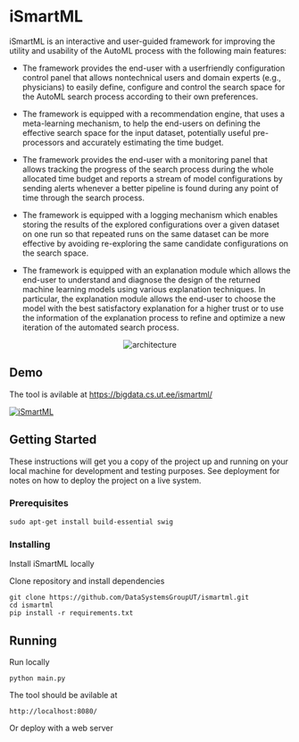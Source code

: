 # iSmartML

iSmartML is an interactive and user-guided framework for improving the utility and usability of the AutoML process with the following main features:

- The framework provides the end-user with a userfriendly configuration control panel that allows nontechnical users and domain experts (e.g., physicians) to easily define, configure and control the search space for the AutoML search process according to their own preferences.

- The framework is equipped with a recommendation engine, that uses a meta-learning mechanism, to help the end-users on defining the effective search space for the input dataset, potentially useful pre-processors and accurately estimating the time budget.

- The framework provides the end-user with a monitoring panel that allows tracking the progress of the search process during the whole allocated time budget and reports a stream of model configurations by sending alerts whenever a better pipeline is found during any point of time through the search process.

- The framework is equipped with a logging mechanism which enables storing the results of the explored configurations over a given dataset on one run so that repeated runs on the same dataset can be more effective by avoiding re-exploring the same candidate configurations on the search space.

- The framework is equipped with an explanation module which allows the end-user to understand and diagnose the design of the returned machine learning models using various explanation techniques. In particular, the explanation module allows the end-user to choose the model with the best satisfactory explanation for a higher trust or to use the information of the explanation process to refine and optimize a new iteration of the automated search process.

<p align="center">
<img alt="architecture" src="https://user-images.githubusercontent.com/8884249/68950788-86d0bd00-07c5-11ea-8b91-cab51811cc2b.png">
</p>

## Demo

The tool is avilable at https://bigdata.cs.ut.ee/ismartml/

[![iSmartML](https://www.youtube.com/watch?v=aug5UXd1dNI)](https://www.youtube.com/watch?v=aug5UXd1dNI "iSmartML")

## Getting Started

These instructions will get you a copy of the project up and running on your local machine for development and testing purposes. See deployment for notes on how to deploy the project on a live system.

### Prerequisites


```
sudo apt-get install build-essential swig
```

### Installing

Install iSmartML locally

Clone repository and install dependencies
```
git clone https://github.com/DataSystemsGroupUT/ismartml.git
cd ismartml
pip install -r requirements.txt 
```


## Running

Run locally
```
python main.py
```
The tool should be avilable at
```
http://localhost:8080/
```

Or deploy with a web server



